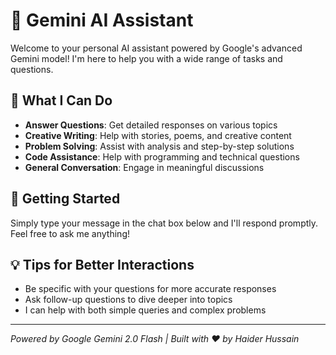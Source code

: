 

# 🤖 Gemini AI Assistant

Welcome to your personal AI assistant powered by Google's advanced Gemini model! I'm here to help you with a wide range of tasks and questions.

## 🌟 What I Can Do

- **Answer Questions**: Get detailed responses on various topics
- **Creative Writing**: Help with stories, poems, and creative content  
- **Problem Solving**: Assist with analysis and step-by-step solutions
- **Code Assistance**: Help with programming and technical questions
- **General Conversation**: Engage in meaningful discussions

## 🚀 Getting Started

Simply type your message in the chat box below and I'll respond promptly. Feel free to ask me anything!

## 💡 Tips for Better Interactions

- Be specific with your questions for more accurate responses
- Ask follow-up questions to dive deeper into topics
- I can help with both simple queries and complex problems

---

*Powered by Google Gemini 2.0 Flash | Built with ❤️ by Haider Hussain*
